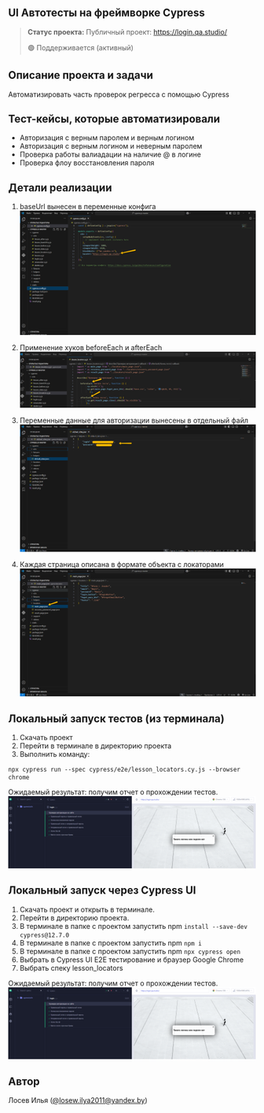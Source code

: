 <h2>UI Автотесты на фреймворке Cypress</h2>

> **Статус проекта:**
> Публичный проект: https://login.qa.studio/
> 
> 🟢 Поддерживается (активный) 

## Описание проекта и задачи
Автоматизировать часть проверок регресса с помощью Cypress

## Тест-кейсы, которые автоматизировали
* Авторизация с верным паролем и верным логином
* Авторизация c верным логином и неверным паролем
* Проверка работы валиадации на наличие @ в логине
* Проверка флоу восстановления пароля

## Детали реализации

1. baseUrl вынесен в переменные конфига
![image](https://raw.githubusercontent.com/LosewIlya/cypress.js/refs/heads/master/baseurl.png)

2. Применение хуков beforeEach и afterEach
![image](https://raw.githubusercontent.com/LosewIlya/cypress.js/refs/heads/master/beforandafter.png)

3. Переменные данные для авторизации вынесены в отдельный файл
![image](https://raw.githubusercontent.com/LosewIlya/cypress.js/refs/heads/master/data.png)

4. Каждая страница описана в формате объекта с локаторами
![image](https://raw.githubusercontent.com/LosewIlya/cypress.js/refs/heads/master/locator.png)

## Локальный запуск тестов (из терминала)
1. Скачать проект
2. Перейти в терминале в директорию проекта
2. Выполнить команду:
```
npx cypress run --spec cypress/e2e/lesson_locators.cy.js --browser chrome
```
Ожидаемый результат: получим отчет о прохождении тестов.
![image](https://raw.githubusercontent.com/LosewIlya/cypress.js/refs/heads/master/result.png)


## Локальный запуск через Cypress UI
1. Скачать проект и открыть в терминале.
2. Перейти в директорию проекта.
3. В терминале в папке с проектом запустить npm `install --save-dev cypress@12.7.0`
4. В терминале в папке с проектом запустить npm `npm i`
5. В терминале в папке с проектом запустить npm `npx cypress open`
6. Выбрать в Cypress UI E2E тестирование и браузер Google Chrome
7. Выбрать спеку lesson_locators

Ожидаемый результат: получим отчет о прохождении тестов.
![image](https://raw.githubusercontent.com/LosewIlya/cypress.js/refs/heads/master/result.png)


## Автор

Лосев Илья ([@losew.ilya2011@yandex.by](tg:@Elk96))
